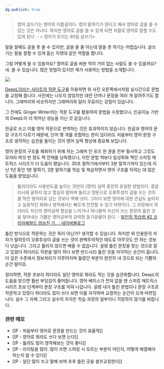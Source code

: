 ```yaml
---
dg-publish: true
---
```


>영어 글쓰기는 영어의 지름길이다. 영어 말하기가 된다고 해서 영어로 글을 쓸 수 있는 것은 아니다. 하지만 영어로 글을 쓸 수 있게 되면 저절로 영어로 말할 수도 있게 된다. - < 영어가 트이는 90일 글쓰기>

말을 잘해도 글을 못 쓸 수 있지만,  글을 쓸 줄 아는데 말을 못 하기는 어렵습니다. 글쓰기는 말을 잘할 수 있게 돕는 지렛대 같은 역할을 합니다.

그럼 어떻게 쓸 수 있을까요? 영어로 글을 써본 적이 거의 없는 사람도 쓸 수 있을까요? 네. 쓸 수 있습니다. 많은 방법이 있지만 제가 사용하는 방법을 소개합니다.

![](https://i.imgur.com/JmP4SLR.png)

[DeepL이라는 사이트의 작문 도구](https://www.deepl.com/write)를 이용하면 위 사진 오른쪽에서처럼 실시간으로 문법을 교정해 줍니다. 사진에는 나오지 않았지만 대안 단어나 문장을 여러 개 알려주기도 합니다. 그래머리와 비슷하지만 그래머리와 달리 무료라는 강점이 있습니다.

그 전에도 Ginger Writer라는 작문 도구를 활용하여 문법을 수정했으나, 인공지능 기반의 DeepL이 더 뛰어난 성능을 지닌 것 같습니다.

한글로 쓰고 이를 영어 작문으로 번역하는 것은 효과적이지 않습니다. 한글과 영어의 문장 구조가 다르기 때문에, 단어 몇 개를 조합하는 한이 있더라도 처음부터 영어 문장 구조로 생각하는 습관을 들이는 것이 영어 실력 향상에 중요해 보입니다. 

영어 문장의 구조를 체화하기 위해 저는 그래머 인 유즈 한 권을 전부 필사하고 그것도 모자라 여섯 번 정도 책 전체를 낭독했으나, 이런 문법 책보다 일상회화 책인 스피킹 매트릭스 시리즈가 더 도움이 됐습니다. 30초 말하기에서부터 3분 말하기까지 있는데 지난 1년 동안 1분 말하기, 2분 말하기를 학습 및 복습하면서 영어 구조를 익히는 데 많은 도움을 받았습니다.

>틀리더라도 사용빈도를 높이는 것만이 (영어) 실력 증진의 유일한 방법이다. 콩글리시에 굴하지 않고 열심히 말하며 틀리고 영문으로 오류투성이 글을 쓰는 것이 꿀 먹은 벙어리로 남는 것보다 백배 낫다. 그러다 보면 영어에 대한 관심도 높아지고 실용적인 회화나 영작에서는 빠르게 진전할 수 있기 마련이다. 그 과정에서 작더라도 자신의 영어실력 향상을 느끼거나 하나둘씩 자신이 쓰는 문장의 틀린 곳을 찾아내는 기쁨은 영어공부의 강력한 동기유발이 된다. - [달인의 학습법 #2 코리아헤럴드 양승진 기.. : 네이버블로그](https://blog.naver.com/translator82/222028633159)

틀린 방식으로 작문하는 것은 독이 아닌가? 생각할 수 있습니다. 하지만 위 인용문의 저자가 말하듯이 오류투성이 글을 쓰는 것이 완벽주의적인 태도로 아무것도 안 하는 것보다 낫습니다. 그리고 틀리지 않으면 배울 수 없습니다. 설령 틀린 문장을 맞는 것으로 알고 있었다 하더라도 작문을 많이 하다 보면 반드시(!) 틀린 것을 자각하는 순간이 옵니다. 더 깊은 수준에서 정보처리가 이루어지며 틀렸던 부분이 완전히 내 것으로 되는 기쁨의 순간 말이죠.

정리하면, 작문 초보라 하더라도 일단 영어로 뭐라도 적는 것을 습관화합니다. DeepL의 도움을 받으면 훨씬 부담감이 줄어듭니다. 영어 베이스가 전혀 없을 땐 스피킹 매트릭스 시리즈 초보 단계부터 문장 구조를 익혀 나갑니다. 설령 내가 틀린 문법이나 문장 구조로 작문하고 있었다 하더라도 많이 쓰다 보면 이를 자각하며 교정하는 순간이 오게 마련입니다. 실수 그 자체 그리고 실수의 자각은 학습 과정의 일부이니 걱정하지 않기를 바랍니다.

### 관련 메모
- [[P - 처음부터 영어로 문장을 만드는 것이 효율적]]
- [[P - 영어로 뭐라도 쓰다 보면 는다]]
- [[P - 틀려도 많이 영작해보는 것이 좋다]]
- [[P - 라이팅을 많이. 많이 쓰면 스피킹 시 모르는 부분이 어딘지, 어떻게 해결해야 하는지 알 수 있다]]
- [[P - 일단 많이 쓰고 말해 보며 추후 틀린 곳을 셀프교정한다]]
